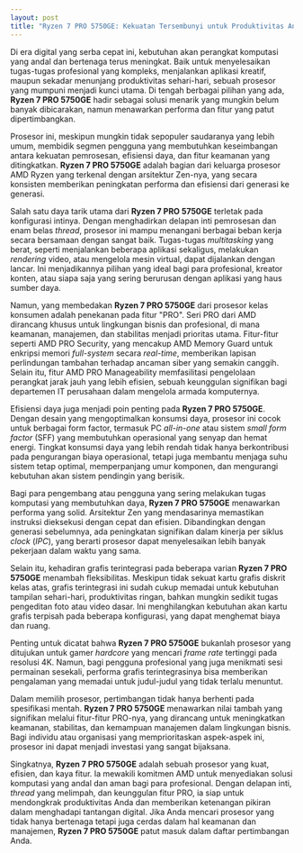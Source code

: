 ```yaml
---
layout: post
title: "Ryzen 7 PRO 5750GE: Kekuatan Tersembunyi untuk Produktivitas Anda"
---
```


Di era digital yang serba cepat ini, kebutuhan akan perangkat komputasi yang andal dan bertenaga terus meningkat. Baik untuk menyelesaikan tugas-tugas profesional yang kompleks, menjalankan aplikasi kreatif, maupun sekadar menunjang produktivitas sehari-hari, sebuah prosesor yang mumpuni menjadi kunci utama. Di tengah berbagai pilihan yang ada, **Ryzen 7 PRO 5750GE** hadir sebagai solusi menarik yang mungkin belum banyak dibicarakan, namun menawarkan performa dan fitur yang patut dipertimbangkan.

Prosesor ini, meskipun mungkin tidak sepopuler saudaranya yang lebih umum, membidik segmen pengguna yang membutuhkan keseimbangan antara kekuatan pemrosesan, efisiensi daya, dan fitur keamanan yang ditingkatkan. **Ryzen 7 PRO 5750GE** adalah bagian dari keluarga prosesor AMD Ryzen yang terkenal dengan arsitektur Zen-nya, yang secara konsisten memberikan peningkatan performa dan efisiensi dari generasi ke generasi.

Salah satu daya tarik utama dari **Ryzen 7 PRO 5750GE** terletak pada konfigurasi intinya. Dengan menghadirkan delapan inti pemrosesan dan enam belas *thread*, prosesor ini mampu menangani berbagai beban kerja secara bersamaan dengan sangat baik. Tugas-tugas *multitasking* yang berat, seperti menjalankan beberapa aplikasi sekaligus, melakukan *rendering* video, atau mengelola mesin virtual, dapat dijalankan dengan lancar. Ini menjadikannya pilihan yang ideal bagi para profesional, kreator konten, atau siapa saja yang sering berurusan dengan aplikasi yang haus sumber daya.

Namun, yang membedakan **Ryzen 7 PRO 5750GE** dari prosesor kelas konsumen adalah penekanan pada fitur "PRO". Seri PRO dari AMD dirancang khusus untuk lingkungan bisnis dan profesional, di mana keamanan, manajemen, dan stabilitas menjadi prioritas utama. Fitur-fitur seperti AMD PRO Security, yang mencakup AMD Memory Guard untuk enkripsi memori *full-system* secara *real-time*, memberikan lapisan perlindungan tambahan terhadap ancaman siber yang semakin canggih. Selain itu, fitur AMD PRO Manageability memfasilitasi pengelolaan perangkat jarak jauh yang lebih efisien, sebuah keunggulan signifikan bagi departemen IT perusahaan dalam mengelola armada komputernya.

Efisiensi daya juga menjadi poin penting pada **Ryzen 7 PRO 5750GE**. Dengan desain yang mengoptimalkan konsumsi daya, prosesor ini cocok untuk berbagai form factor, termasuk PC *all-in-one* atau sistem *small form factor* (SFF) yang membutuhkan operasional yang senyap dan hemat energi. Tingkat konsumsi daya yang lebih rendah tidak hanya berkontribusi pada pengurangan biaya operasional, tetapi juga membantu menjaga suhu sistem tetap optimal, memperpanjang umur komponen, dan mengurangi kebutuhan akan sistem pendingin yang berisik.

Bagi para pengembang atau pengguna yang sering melakukan tugas komputasi yang membutuhkan daya, **Ryzen 7 PRO 5750GE** menawarkan performa yang solid. Arsitektur Zen yang mendasarinya memastikan instruksi dieksekusi dengan cepat dan efisien. Dibandingkan dengan generasi sebelumnya, ada peningkatan signifikan dalam kinerja per siklus *clock* (*IPC*), yang berarti prosesor dapat menyelesaikan lebih banyak pekerjaan dalam waktu yang sama.

Selain itu, kehadiran grafis terintegrasi pada beberapa varian **Ryzen 7 PRO 5750GE** menambah fleksibilitas. Meskipun tidak sekuat kartu grafis diskrit kelas atas, grafis terintegrasi ini sudah cukup memadai untuk kebutuhan tampilan sehari-hari, produktivitas ringan, bahkan mungkin sedikit tugas pengeditan foto atau video dasar. Ini menghilangkan kebutuhan akan kartu grafis terpisah pada beberapa konfigurasi, yang dapat menghemat biaya dan ruang.

Penting untuk dicatat bahwa **Ryzen 7 PRO 5750GE** bukanlah prosesor yang ditujukan untuk gamer *hardcore* yang mencari *frame rate* tertinggi pada resolusi 4K. Namun, bagi pengguna profesional yang juga menikmati sesi permainan sesekali, performa grafis terintegrasinya bisa memberikan pengalaman yang memadai untuk judul-judul yang tidak terlalu menuntut.

Dalam memilih prosesor, pertimbangan tidak hanya berhenti pada spesifikasi mentah. **Ryzen 7 PRO 5750GE** menawarkan nilai tambah yang signifikan melalui fitur-fitur PRO-nya, yang dirancang untuk meningkatkan keamanan, stabilitas, dan kemampuan manajemen dalam lingkungan bisnis. Bagi individu atau organisasi yang memprioritaskan aspek-aspek ini, prosesor ini dapat menjadi investasi yang sangat bijaksana.

Singkatnya, **Ryzen 7 PRO 5750GE** adalah sebuah prosesor yang kuat, efisien, dan kaya fitur. Ia mewakili komitmen AMD untuk menyediakan solusi komputasi yang andal dan aman bagi para profesional. Dengan delapan inti, *thread* yang melimpah, dan keunggulan fitur PRO, ia siap untuk mendongkrak produktivitas Anda dan memberikan ketenangan pikiran dalam menghadapi tantangan digital. Jika Anda mencari prosesor yang tidak hanya bertenaga tetapi juga cerdas dalam hal keamanan dan manajemen, **Ryzen 7 PRO 5750GE** patut masuk dalam daftar pertimbangan Anda.
